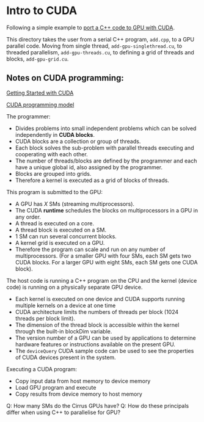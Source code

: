 # Intro to CUDA

Following a simple example to [port a C++ code to GPU with CUDA](https://developer.nvidia.com/blog/even-easier-introduction-cuda/).

This directory takes the user from a serial C++ program, ```add.cpp```, to a GPU parallel code. Moving from single thread, ```add-gpu-singlethread.cu```, to threaded parallelism, ```add-gpu-threads.cu```, to defining a grid of threads and blocks, ```add-gpu-grid.cu```.

## Notes on CUDA programming:

[Getting Started with CUDA](https://developer.nvidia.com/blog/cuda-refresher-getting-started-with-cuda/)

[CUDA programming model](https://developer.nvidia.com/blog/cuda-refresher-cuda-programming-model/)

The programmer:
- Divides problems into small independent problems which can be solved independently in **CUDA blocks**.
- CUDA blocks are a collection or group of threads.
- Each block solves the sub-problem with parallel threads executing and cooperating with each other.
- The number of threads/blocks are defined by the programmer and each have a unique global id, also assigned by the programmer.
- Blocks are grouped into grids.
- Therefore a kernel is executed as a grid of blocks of threads.

This program is submitted to the GPU:
- A GPU has *X* SMs (streaming multiprocessors).
- The CUDA **runtime** schedules the blocks on multiprocessors in a GPU in any order.
- A thread is executed on a core.
- A thread block is executed on a SM.
- 1 SM can run several concurrent blocks.
- A kernel grid is executed on a GPU.
- Therefore the program can scale and run on any number of multiprocessors. (For a smaller GPU with four SMs, each SM gets two CUDA blocks. For a larger GPU with eight SMs, each SM gets one CUDA block).

The host code is running a C++ program on the CPU and the kernel (device code) is running on a physically separate GPU device.
- Each kernel is executed on one device and CUDA supports running multiple kernels on a device at one time
- CUDA architecture limits the numbers of threads per block (1024 threads per block limit).
- The dimension of the thread block is accessible within the kernel through the built-in blockDim variable.
- The version number of a GPU can be used by applications to determine hardware features or instructions available on the present GPU.
- The ```deviceQuery``` CUDA sample code can be used to see the properties of CUDA devices present in the system.

Executing a CUDA program:
- Copy input data from host memory to device memory
- Load GPU program and execute
- Copy results from device memory to host memory

Q: How many SMs do the Cirrus GPUs have?
Q: How do these principals differ when using C++ to parallelise for GPU?
